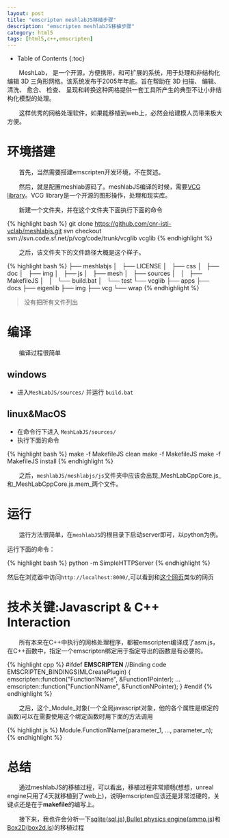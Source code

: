 ```yaml
---
layout: post
title: "emscripten meshlabJS移植步骤"
description: "emscripten meshlabJS移植步骤"
category: html5
tags: [html5,c++,emscripten]
---
```

* Table of Contents
{:toc}

&#160; &#160; &#160; &#160;MeshLab， 是一个开源，方便携带，和可扩展的系统，用于处理和非结构化编辑 3D 三角形网格。该系统发布于2005年年底。旨在帮助在 3D 扫描、 编辑、 清洗、 愈合、 检查、 呈现和转换这种网格提供一套工具所产生的典型不让小非结构化模型的处理。

&#160; &#160; &#160; &#160;这样优秀的网格处理软件，如果能移植到web上，必然会给建模人员带来极大方便。

<!-- more -->

# 环境搭建

&#160; &#160; &#160; &#160;首先，当然需要搭建emscripten开发环境，不在赘述。

&#160; &#160; &#160; &#160;然后，就是配置meshlab源码了。meshlabJS编译的时候，需要[VCG library](http://vcg.isti.cnr.it/vcglib/)。VCG library是一个开源的图形操作，处理和现实库。

&#160; &#160; &#160; &#160;新建一个文件夹，并在这个文件夹下面执行下面的命令

{% highlight bash %}
git clone https://github.com/cnr-isti-vclab/meshlabjs.git
svn checkout svn://svn.code.sf.net/p/vcg/code/trunk/vcglib vcglib
{% endhighlight %}

&#160; &#160; &#160; &#160;之后，该文件夹下的文件路径大概是这个样子。

{% highlight bash %}
├── meshlabjs
│   ├── LICENSE
│   ├── css
│   ├── doc
│   ├── img
│   ├── js
│   ├── mesh
│   ├── sources
│   │   ├── MakefileJS
│   │   └── build.bat
│   └── test
└── vcglib
    ├── apps
    ├── docs
    ├── eigenlib
    ├── img
    ├── vcg
    └── wrap
{% endhighlight %}

> 没有把所有文件列出

# 编译

&#160; &#160; &#160; &#160;编译过程很简单

## windows

- 进入`MeshLabJS/sources/` 并运行 `build.bat`

## linux&MacOS

- 在命令行下进入 `MeshLabJS/sources/`
- 执行下面的命令

{% highlight bash %}
make -f MakefileJS clean
make -f MakefileJS
make -f MakefileJS install
{% endhighlight %}

&#160; &#160; &#160; &#160;之后，`meshlabJS/meshlabjs/js`文件夹中应该会出现_MeshLabCppCore.js_和_MeshLabCppCore.js.mem_两个文件。

# 运行

&#160; &#160; &#160; &#160;运行方法很简单，在`meshlabJS`的根目录下启动server即可，以python为例。

运行下面的命令：

{% highlight bash %}
python -m SimpleHTTPServer
{% endhighlight %}

然后在浏览器中访问`http://localhost:8000/`,可以看到和[这个网页](http://www.meshlabjs.net/)类似的网页

# 技术关键:Javascript & C++ Interaction

&#160; &#160; &#160; &#160;所有本来在C++中执行的网格处理程序，都被emscripten编译成了asm.js，在C++函数中，指定一个emscripten绑定用于指定导出的函数是有必要的。

{% highlight cpp %}
#ifdef __EMSCRIPTEN__
//Binding code
EMSCRIPTEN_BINDINGS(MLCreatePlugin) {
    emscripten::function("Function1Name", &Function1Pointer);
    ...
    emscripten::function("FunctionNName", &FunctionNPointer);
}
#endif
{% endhighlight %}

&#160; &#160; &#160; &#160;之后，这个_Module_对象(一个全局javascript对象，他的各个属性是绑定的函数)可以在需要使用这个绑定函数时用下面的方法调用

{% highlight js %}
Module.Function1Name(parameter_1, ..., parameter_n);
{% endhighlight %}


# 总结

&#160; &#160; &#160; &#160;通过meshlabJS的移植过程，可以看出，移植过程非常顺畅(想想，unreal engine只用了4天就移植到了web上)，说明emscripten应该还是非常过硬的，关键点还是在于**makefile**的编写上。

&#160; &#160; &#160; &#160;接下来，我也许会分析一下[sqlite](http://www.sqlite.org/)([sql.js](https://github.com/kripken/sql.js)),[Bullet physics engine](http://bulletphysics.org/wordpress/)([ammo.js](https://github.com/kripken/ammo.js))和[Box2D](http://box2d.org/)([box2d.js](https://github.com/kripken/box2d.js))的移植过程